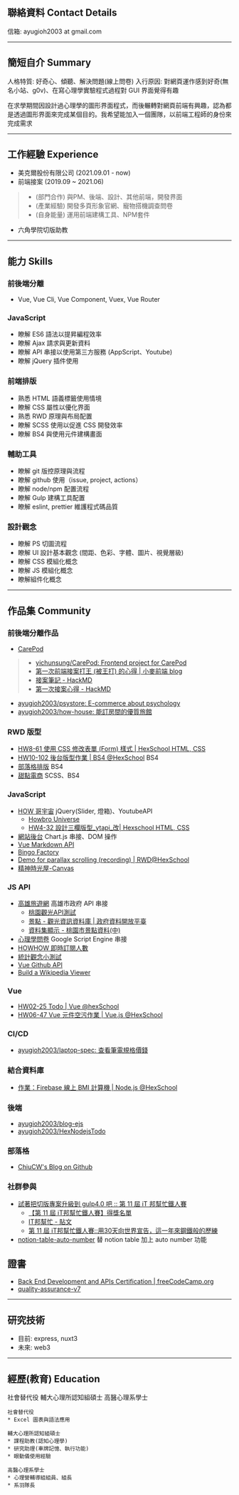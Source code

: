 ## 聯絡資料 Contact Details

信箱: ayugioh2003 at gmail.com

---

## 簡短自介 Summary

人格特質: 好奇心、傾聽、解決問題(線上問卷)
入行原因: 對網頁運作感到好奇(無名小站、g0v)、在寫心理學實驗程式過程對 GUI 界面覺得有趣

在求學期間因設計過心理學的圖形界面程式，而後輾轉對網頁前端有興趣，認為都是透過圖形界面來完成某個目的。我希望能加入一個團隊，以前端工程師的身份來完成需求

---

## 工作經驗 Experience

* 美克爾股份有限公司 (2021.09.01 - now)
* 前端接案 (2019.09 ~ 2021.06)

> * (部門合作) 與PM、後端、設計、其他前端，開發界面
> * (產業經驗) 開發多頁形象官網、寵物搭機調查問卷
> * (自身能量) 運用前端建構工具、NPM套件

* 六角學院切版助教

---

## 能力 Skills

### 前後端分離

* Vue, Vue Cli, Vue Component, Vuex, Vue Router

### JavaScript

* 瞭解 ES6 語法以提昇編程效率
* 瞭解 Ajax 請求與更新資料
* 瞭解 API 串接以使用第三方服務 (AppScript、Youtube)
* 瞭解 jQuery 插件使用

### 前端排版

* 熟悉 HTML 語義標籤使用情境
* 瞭解 CSS 屬性以優化界面
* 熟悉 RWD 原理與布局配置
* 瞭解 SCSS 使用以促進 CSS 開發效率
* 瞭解 BS4 與使用元件建構畫面

### 輔助工具

* 瞭解 git 版控原理與流程
* 瞭解 github 使用（issue, project, actions）
* 瞭解 node/npm 配置流程
* 瞭解 Gulp 建構工具配置
* 瞭解 eslint, prettier 維護程式碼品質

### 設計觀念

* 瞭解 PS 切圖流程
* 瞭解 UI 設計基本觀念 (間距、色彩、字體、圖片、視覺層級)
* 瞭解 CSS 模組化概念
* 瞭解 JS 模組化概念
* 瞭解組件化概念

---

## 作品集 Community

### 前後端分離作品

* [CarePod](https://flycarepod.com/)

> * [yichunsung/CarePod: Frontend project for CarePod](https://github.com/yichunsung/CarePod)
> * [第一次前端接案打王 (被王打) 的心得 | 小麥前端 blog](https://ayugioh2003.github.io/2020/02/first-frontend-case/)
> * [接案筆記 - HackMD](https://hackmd.io/z3Dtcn2-SHCNsAHBA169mA?view)
> * [第一次接案心得 - HackMD](https://hackmd.io/j3wvwq-YTL-9uchc0_IosQ)

* [ayugioh2003/psystore: E-commerce about psychology](https://github.com/ayugioh2003/psystore)
* [ayugioh2003/how-house: 能訂房間的優質旅館](https://github.com/ayugioh2003/how-house)

### RWD 版型

* [HW8-61 使用 CSS 修改表單 (Form) 樣式 | HexSchool HTML, CSS](https://codepen.io/ayugioh2003/pen/YLeYQL?editors=1100)
* [HW10-102 後台版型作業 | BS4 @HexSchool](https://codepen.io/ayugioh2003/details/ZVyJvz) BS4
* [部落格排版](https://codepen.io/ayugioh2003/pen/BvLpNG?editors=1100) BS4
* [甜點電商](https://github.com/ayugioh2003/Sweataste) SCSS、BS4

### JavaScript

* [HOW 哥宇宙](https://ayugioh2003.github.io/Hex_School/2-jquery/final-project/#) jQuery(Slider,  燈箱)、YoutubeAPI
  * [Howbro Universe](https://glitch.com/~howbro-universe)
  * [HW4-32 設計三欄版型_ytapi_改| Hexschool HTML, CSS](https://codepen.io/ayugioh2003/pen/wmOpPq?editors=1010)
* [網站後台](https://github.com/ayugioh2003/F2E-admin-order) Chart.js 串接、DOM 操作
* [Vue Markdown API](https://codepen.io/ayugioh2003/pen/LoNBxp)
* [Bingo Factory](https://codepen.io/ayugioh2003/pen/pmXoev)
* [Demo for parallax scrolling (recording) | RWD@HexSchool](https://codepen.io/ayugioh2003/pen/eQjXNJ)
* [精神時光屋-Canvas](https://codepen.io/ayugioh2003/pen/BPWBwG?editors=1010)

### JS API

* [高雄旅遊網](https://github.com/ayugioh2003/KaohsiungTravel) 高雄市政府 API 串接
  * [桃園觀光API測試](https://codepen.io/ayugioh2003/pen/oNXZKrZ?editors=1011)
  * [景點 - 觀光資訊資料庫 | 政府資料開放平臺](https://data.gov.tw/dataset/7777)
  * [資料集顯示 - 桃園市景點資料(中)](https://data.tycg.gov.tw/opendata/datalist/datasetMeta?oid=bed8a800-be39-4750-89a6-324b71f5d5fa)
* [心理學問卷](https://github.com/ayugioh2003/chien_forms) Google Script Engine 串接
* [HOWHOW 即時訂閱人數](https://codepen.io/ayugioh2003/pen/vvmBqO?editors=1010)
* [統計觀念小測試](https://codepen.io/ayugioh2003/pen/OGNVrK?editors=1010)
* [Vue Github API](https://codepen.io/ayugioh2003/pen/wbGGVr)
* [Build a Wikipedia Viewer](https://codepen.io/ayugioh2003/pen/vJZBYX)

### Vue

* [HW02-25 Todo | Vue @hexSchool](https://codepen.io/ayugioh2003/pen/ZdBLzw?editors=1011)
* [HW06-47 Vue 元件空污作業 | Vue.js @HexSchool](https://codepen.io/ayugioh2003/pen/YoebyM?editors=1010)



### CI/CD

* [ayugioh2003/laptop-spec: 查看筆電規格價錢](https://github.com/ayugioh2003/laptop-spec)

### 結合資料庫

* [作業：Firebase 線上 BMI 計算機 | Node.js @HexSchool](https://codepen.io/ayugioh2003/full/abvQBaJ)

### 後端

* [ayugioh2003/blog-ejs](https://github.com/ayugioh2003/blog-ejs)
* [ayugioh2003/HexNodejsTodo](https://github.com/ayugioh2003/HexNodejsTodo)

### 部落格

* [ChiuCW's Blog on Github](https://ayugioh2003.github.io/)

### 社群參與

* [試著把切版專案升級到 gulp4.0 吧 :: 第 11 屆 iT 邦幫忙鐵人賽](https://ithelp.ithome.com.tw/users/20104132/ironman/2921)
  * [【第 11 屆 iT邦幫忙鐵人賽】得獎名單](https://ithelp.ithome.com.tw/announces/48)
  * [IT邦幫忙 - 貼文](https://www.facebook.com/ithelpfans/photos/a.145579275615393/1507821706057803/?type=3&theater)
  * [第 11 屆 iT邦幫忙鐵人賽::用30天向世界宣告，這一年來鋼鐵般的歷練](https://ithelp.ithome.com.tw/2020ironman/reward)
* [notion-table-auto-number](https://github.com/ayugioh2003/notion-table-auto-number) 替 notion table 加上 auto number 功能

## 證書

* [Back End Development and APIs Certification | freeCodeCamp.org](https://www.freecodecamp.org/certification/ayugioh2003/back-end-development-and-apis)
* [quality-assurance-v7](https://www.freecodecamp.org/certification/ayugioh2003/quality-assurance-v7)

---

## 研究技術

* 目前: express, nuxt3
* 未來: web3

---

## 經歷(教育) Education

社會替代役
輔大心理所認知組碩士
高醫心理系學士

```text
社會替代役
* Excel 圖表與語法應用

輔大心理所認知組碩士
* 課程助教(認知心理學)
* 研究助理(車牌記憶、執行功能)
* 眼動儀使用經驗

高醫心理系學士
* 心理營輔導組組員、組長
* 系羽隊長
```
